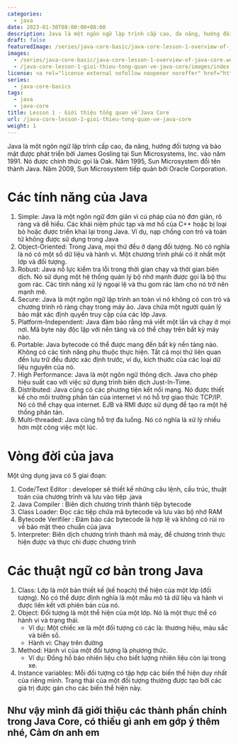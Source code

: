 ```yaml
---
categories:
  - java
date: 2023-01-30T08:00:00+08:00
description: Java là một ngôn ngữ lập trình cấp cao, đa năng, hướng đối tượng và bảo mật được phát triển bởi James Gosling tại Sun Microsystems, Inc. vào năm 1991. Nó được chính thức gọi là Oak. Năm 1995, Sun Microsystem đổi tên thành Java. Năm 2009, Sun Microsystem tiếp quản bởi Oracle Corporation.
draft: false
featuredImage: /series/java-core-basic/java-core-lesson-1-overview-of-java-core.webp
images:
  - /series/java-core-basic/java-core-lesson-1-overview-of-java-core.webp
  - /java-core-lesson-1-gioi-thieu-tong-quan-ve-java-core/images/index.png
license: <a rel="license external nofollow noopener noreffer" href="https://creativecommons.org/licenses/by-nc/4.0/" target="_blank">CC BY-NC 4.0</a>
series:
  - java-core-basics
tags:
  - java
  - java-core
title: Lesson 1 - Giới thiệu tổng quan về Java Core
url: /java-core-lesson-1-gioi-thieu-tong-quan-ve-java-core
weight: 1
---
```

Java là một ngôn ngữ lập trình cấp cao, đa năng, hướng đối tượng và bảo mật được phát triển bởi James Gosling tại Sun Microsystems, Inc. vào năm 1991. Nó được chính thức gọi là Oak. Năm 1995, Sun Microsystem đổi tên thành Java. Năm 2009, Sun Microsystem tiếp quản bởi Oracle Corporation.

# Các tính năng của Java

1. Simple: Java là một ngôn ngữ đơn giản vì cú pháp của nó đơn giản, rõ ràng và dễ hiểu. Các khái niệm phức tạp và mơ hồ của C++ hoặc bị loại bỏ hoặc được triển khai lại trong Java. Ví dụ, nạp chồng con trỏ và toán tử không được sử dụng trong Java
2. Object-Oriented: Trong Java, mọi thứ đều ở dạng đối tượng. Nó có nghĩa là nó có một số dữ liệu và hành vi. Một chương trình phải có ít nhất một lớp và đối tượng.
3. Robust: Java nỗ lực kiểm tra lỗi trong thời gian chạy và thời gian biên dịch. Nó sử dụng một hệ thống quản lý bộ nhớ mạnh được gọi là bộ thu gom rác. Các tính năng xử lý ngoại lệ và thu gom rác làm cho nó trở nên mạnh mẽ.
4. Secure: Java là một ngôn ngữ lập trình an toàn vì nó không có con trỏ và chương trình rõ ràng chạy trong máy ảo. Java chứa một người quản lý bảo mật xác định quyền truy cập của các lớp Java.
5. Platform-Independent: Java đảm bảo rằng mã viết một lần và chạy ở mọi nơi. Mã byte này độc lập với nền tảng và có thể chạy trên bất kỳ máy nào.
6. Portable: Java bytecode có thể được mang đến bất kỳ nền tảng nào. Không có các tính năng phụ thuộc thực hiện. Tất cả mọi thứ liên quan đến lưu trữ đều được xác định trước, ví dụ, kích thước của các loại dữ liệu nguyên của nó.
7. High Performance: Java là một ngôn ngữ thông dịch. Java cho phép hiệu suất cao với việc sử dụng trình biên dịch Just-In-Time.
8. Distributed: Java cũng có các phương tiện kết nối mạng. Nó được thiết kế cho môi trường phân tán của internet vì nó hỗ trợ giao thức TCP/IP. Nó có thể chạy qua internet. EJB và RMI được sử dụng để tạo ra một hệ thống phân tán.
9. Multi-threaded: Java cũng hỗ trợ đa luồng. Nó có nghĩa là xử lý nhiều hơn một công việc một lúc.

# Vòng đời của java

Một ứng dụng java có 5 giai đoạn:

1. Code/Text Editor : developer sẽ thiết kế những câu lệnh, cấu trúc, thuật toán của chương trình và lưu vào tiệp .java
2. Java Compiler : Biên dịch chương trình thành tiệp bytecode
3. Class Loader: Đọc các tiệp chứa mã bytecode và lưu vào bộ nhớ RAM
4. Bytecode Verifiler : Đảm bảo các bytecode là hợp lệ và không có rủi ro về bảo mật theo chuẩn của java
5. Interpreter: Biên dịch chương trình thành mã máy, để chương trình thực hiện được và thực chi được chương trình

# Các thuật ngữ cơ bản trong Java

1. Class: Lớp là một bản thiết kế (kế hoạch) thể hiện của một lớp (đối tượng). Nó có thể được định nghĩa là một mẫu mô tả dữ liệu và hành vi được liên kết với phiên bản của nó.
2. Object: Đối tượng là một thể hiện của một lớp. Nó là một thực thể có hành vi và trạng thái.
   - Ví dụ: Một chiếc xe là một đối tượng có các là: thương hiệu, màu sắc và biển số.
   - Hành vi: Chạy trên đường
3. Method: Hành vi của một đối tượng là phương thức.
   - Ví dụ: Đồng hồ báo nhiên liệu cho biết lượng nhiên liệu còn lại trong xe.
4. Instance variables: Mỗi đối tượng có tập hợp các biến thể hiện duy nhất của riêng mình. Trạng thái của một đối tượng thường được tạo bởi các giá trị được gán cho các biến thể hiện này.

## Như vậy mình đã giới thiệu các thành phần chính trong Java Core, có thiếu gì anh em gớp ý thêm nhé, Cảm ơn anh em
